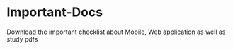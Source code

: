 # Important-Docs
Download the important checklist about Mobile, Web application as well as study pdfs 
